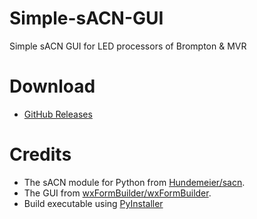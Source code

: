 # Simple-sACN-GUI
 Simple sACN GUI for LED processors of Brompton & MVR

# Download
 * [GitHub Releases](https://github.com/ronywangzhi/Simple-sACN-GUI/releases)

# Credits
 * The sACN module for Python from [Hundemeier/sacn](https://github.com/Hundemeier/sacn).
 * The GUI from [wxFormBuilder/wxFormBuilder](https://github.com/wxFormBuilder/wxFormBuilder).
 * Build executable using [PyInstaller](https://www.pyinstaller.org/)